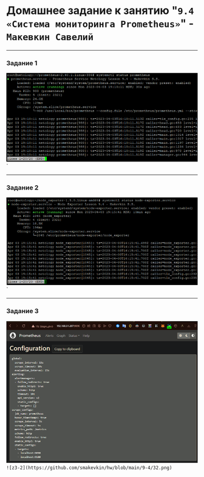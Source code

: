 # Домашнее задание к занятию "`9.4 «Система мониторинга Prometheus»`" - `Макевкин Савелий`

---

### Задание 1


![z1](https://github.com/smakevkin/hw/blob/main/9-4/1.png)`


---

### Задание 2


![z2](https://github.com/smakevkin/hw/blob/main/9-4/2.png)`


---

### Задание 3


![z3-1](https://github.com/smakevkin/hw/blob/main/9-4/31.png)`
![z3-2](https://github.com/smakevkin/hw/blob/main/9-4/32.png)`
